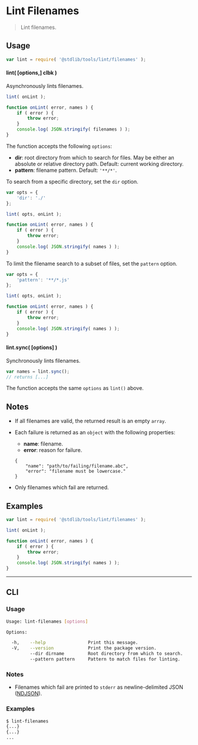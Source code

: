 # Lint Filenames

> Lint filenames.


<section class="usage">

## Usage

``` javascript
var lint = require( '@stdlib/tools/lint/filenames' );
```

#### lint( \[options,\] clbk )

Asynchronously lints filenames.

``` javascript
lint( onLint );

function onLint( error, names ) {
    if ( error ) {
        throw error;
    }
    console.log( JSON.stringify( filenames ) );
}
```

The function accepts the following `options`:

* __dir__: root directory from which to search for files. May be either an absolute or relative directory path. Default: current working directory.
* __pattern__: filename pattern. Default: `'**/*'`.

To search from a specific directory, set the `dir` option.

``` javascript
var opts = {
    'dir': './'
};

lint( opts, onLint );

function onLint( error, names ) {
    if ( error ) {
        throw error;
    }
    console.log( JSON.stringify( names ) );
}
```

To limit the filename search to a subset of files, set the `pattern` option.

``` javascript
var opts = {
    'pattern': '**/*.js'
};

lint( opts, onLint );

function onLint( error, names ) {
    if ( error ) {
        throw error;
    }
    console.log( JSON.stringify( names ) );
}
```


#### lint.sync( \[options\] )

Synchronously lints filenames.

``` javascript
var names = lint.sync();
// returns [...]
```

The function accepts the same `options` as `lint()` above.

</section>

<!-- /.usage -->


<section class="notes">

## Notes

* If all filenames are valid, the returned result is an empty `array`.

* Each failure is returned as an `object` with the following properties:

  - __name__: filename.
  - __error__: reason for failure.

  ```
  {
      "name": "path/to/failing/filename.abc",
      "error": "filename must be lowercase."
  }
  ```

* Only filenames which fail are returned.


</section>

<!-- /.notes -->


<section class="examples">

## Examples

``` javascript
var lint = require( '@stdlib/tools/lint/filenames' );

lint( onLint );

function onLint( error, names ) {
    if ( error ) {
        throw error;
    }
    console.log( JSON.stringify( names ) );
}
```

</section>

<!-- /.examples -->


---

<section class="cli">

## CLI

<section class="usage">

### Usage

``` bash
Usage: lint-filenames [options]

Options:

  -h,    --help                Print this message.
  -V,    --version             Print the package version.
         --dir dirname         Root directory from which to search.
         --pattern pattern     Pattern to match files for linting.
```

</section>

<!-- /.usage -->


<section class="notes">

### Notes

* Filenames which fail are printed to `stderr` as newline-delimited JSON ([NDJSON][ndjson]).

</section>

<!-- /.notes -->


<section class="examples">

### Examples

``` bash
$ lint-filenames
{...}
{...}
...
```

</section>

<!-- /.examples -->

</section>

<!-- /.cli -->


<section class="links">

[ndjson]: http://ndjson.org/

</section>

<!-- /.links -->
